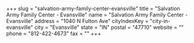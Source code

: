 +++
slug = "salvation-army-family-center-evansville"
title = "Salvation Army Family Center - Evansville"
name = "Salvation Army Family Center - Evansville"
address = "1040 N Fulton Ave"
cityIndexKey = "city-in-evansville"
city = "Evansville"
state = "IN"
postal = "47710"
website = ""
phone = "812-422-4673"
fax = ""
+++
